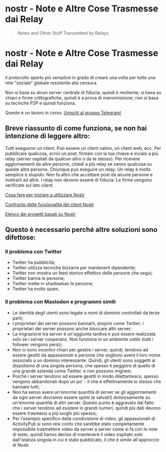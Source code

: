 # nostr - Note e Altre Cose Trasmesse dai Relay
> Notes and Other Stuff Transmitted by Relays

# nostr - Note e Altre Cose Trasmesse dai Relay

Il protocollo aperto più semplice in grado di creare una volta per tutte una rete "sociale" globale resistente alla censura.

Non si basa su alcun server centrale di fiducia, quindi è resiliente; si basa su chiavi e firme crittografiche, quindi è a prova di manomissione; non si basa su tecniche P2P e quindi funziona.

Questo è un lavoro in corso. [Unisciti al gruppo Telegram!](https://t.me/nostr_protocol)

## Breve riassunto di come funziona, se non hai intenzione di leggere altro:

Tutti eseguono un client. Può essere un client nativo, un client web, ecc. Per pubblicare qualcosa, scrivi un post, firmalo con la tua chiave e invialo a più relay (server ospitati da qualcun altro o da te stesso). Per ricevere aggiornamenti da altre persone, chiedi a più relay se sanno qualcosa su queste altre persone. Chiunque può eseguire un relay. Un relay è molto semplice e stupido. Non fa altro che accettare post da alcune persone e inoltrarli ad altre. I relay non devono essere di fiducia. Le firme vengono verificate sul lato client.

[Cosa fare per iniziare a utilizzare Nostr](https://github.com/vishalxl/nostr_console/discussions/31)

[Confronto delle funzionalità dei client Nostr](https://github.com/vishalxl/Nostr-Clients-Features-List/blob/main/Readme.md)

[Elenco dei progetti basati su Nostr](https://github.com/aljazceru/awesome-nostr)

## Questo è necessario perché altre soluzioni sono difettose:

### Il problema con Twitter

- Twitter ha pubblicità;
- Twitter utilizza tecniche bizzarre per mantenerti dipendente;
- Twitter non mostra un feed storico effettivo delle persone che segui;
- Twitter banna le persone;
- Twitter mette in shadowban le persone;
- Twitter ha molto spam.

### Il problema con Mastodon e programmi simili

- Le identità degli utenti sono legate a nomi di dominio controllati da terze parti;
- I proprietari dei server possono bannarti, proprio come Twitter; i proprietari dei server possono anche bloccare altri server;
- La migrazione tra server è un'aggiunta tardiva e può essere realizzata solo se i server cooperano. Non funziona in un ambiente ostile (tutti i follower vengono persi);
- Non ci sono incentivi chiari per gestire i server, quindi, tendono ad essere gestiti da appassionati e persone che vogliono avere il loro nome associato a un dominio interessante. Quindi, gli utenti sono soggetti al dispotismo di una singola persona, che spesso è peggiore di quello di una grande azienda come Twitter, e non possono migrare;
- Poiché i server tendono ad essere gestiti in modo dilettantesco, spesso vengono abbandonati dopo un po' - il che è effettivamente lo stesso che bannare tutti;
- Non ha senso avere un'enorme quantità di server se gli aggiornamenti da ogni server dovranno essere spinti (e salvati!) dolorosamente su un'enorme quantità di altri server. Questo punto è aggravato dal fatto che i server tendono ad esistere in grandi numeri, quindi più dati devono essere trasmessi a più luoghi più spesso;
- Per l'esempio specifico della condivisione di video, gli appassionati di ActivityPub si sono resi conto che sarebbe stato completamente impossibile trasmettere video da server a server come si fa con le note di testo, quindi hanno deciso di mantenere il video ospitato solo dall'istanza singola in cui è stato pubblicato, il che è simile all'approccio di Nostr.

